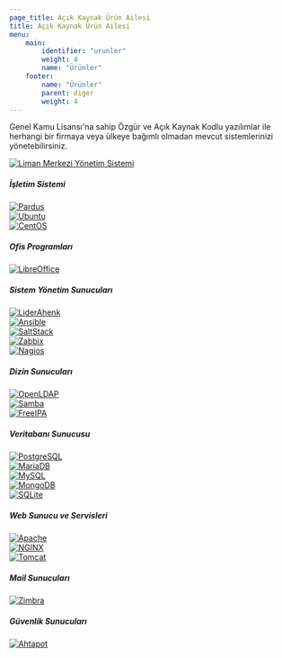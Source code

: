 ```yaml
---
page_title: Açık Kaynak Ürün Ailesi
title: Açık Kaynak Ürün Ailesi
menu:
    main:
        identifier: "urunler"
        weight: 4
        name: "Ürünler"
    footer:
        name: "Ürünler"
        parent: diger
        weight: 4
---
```


Genel Kamu Lisansı'na sahip Özgür ve Açık Kaynak Kodlu yazılımlar ile herhangi bir firmaya veya ülkeye bağımlı olmadan mevcut sistemlerinizi yönetebilirsiniz.

<div class="card w-100 urunler-card my-3">
    <div class="row">
        <div class="col-md-12">
            <a href="https://liman.havelsan.com.tr/" target="_blank">
                <img src="/images/urunler/liman-banner.jpg" alt="Liman Merkezi Yönetim Sistemi" class="img-fluid" data-toggle="tooltip" data-placement="top" title="Liman MYS">
            </a>
        </div>
    </div>
</div>

<div class="card w-100 urunler-card my-3">
    <h5 class="card-header">İşletim Sistemi</h5>
    <div class="card-body row">
        <div class="col-md-3 urunler-picture mb-3">
            <a href="https://www.pardus.org.tr/" target="_blank">
                <img src="/images/urunler/pardus.jpg" alt="Pardus" class="img-fluid" data-toggle="tooltip" data-placement="bottom" title="Pardus">
            </a>
        </div>
        <div class="col-md-3 urunler-picture mb-3">
            <a href="https://ubuntu.com/" target="_blank">
                <img src="/images/urunler/ubuntu.jpg" alt="Ubuntu" class="img-fluid" data-toggle="tooltip" data-placement="bottom" title="Ubuntu">
            </a>
        </div>
        <div class="col-md-3 urunler-picture mb-3">
            <a href="https://www.centos.org/" target="_blank">
                <img src="/images/urunler/centos.jpg" alt="CentOS" class="img-fluid" data-toggle="tooltip" data-placement="bottom" title="CentOS">
            </a>
        </div>
    </div>
</div>

<div class="card w-100 urunler-card my-3">
    <h5 class="card-header">Ofis Programları</h5>
    <div class="card-body row">
        <div class="col-md-3 urunler-picture">
            <a href="https://tr.libreoffice.org/" target="_blank">
                <img src="/images/urunler/libreoffice.jpg" alt="LibreOffice" class="img-fluid" data-toggle="tooltip" data-placement="bottom" title="LibreOffice">
            </a>
        </div>
    </div>
</div>

<div class="card w-100 urunler-card my-3">
    <h5 class="card-header">Sistem Yönetim Sunucuları</h5>
    <div class="card-body row">
        <div class="col-md-3 urunler-picture mb-3">
            <a href="http://www.liderahenk.org/" target="_blank">
                <img src="/images/urunler/liderahenk.jpg" alt="LiderAhenk" class="img-fluid" data-toggle="tooltip" data-placement="bottom" title="LiderAhenk">
            </a>
        </div>
        <div class="col-md-3 urunler-picture mb-3">
            <a href="https://www.ansible.com/" target="_blank">
                <img src="/images/urunler/ansible.jpg" alt="Ansible" class="img-fluid" data-toggle="tooltip" data-placement="bottom" title="Ansible">
            </a>
        </div>
        <div class="col-md-3 urunler-picture mb-3">
            <a href="https://www.saltstack.com/" target="_blank">
                <img src="/images/urunler/saltstack.jpg" alt="SaltStack" class="img-fluid" data-toggle="tooltip" data-placement="bottom" title="SaltStack">
            </a>
        </div>
        <div class="col-md-3 urunler-picture mb-3">
            <a href="https://www.zabbix.com/" target="_blank">
                <img src="/images/urunler/zabbix.jpg" alt="Zabbix" class="img-fluid" data-toggle="tooltip" data-placement="bottom" title="Zabbix">
            </a>
        </div>
        <div class="col-md-3 urunler-picture mb-3">
            <a href="https://www.nagios.org/" target="_blank">
                <img src="/images/urunler/nagios.jpg" alt="Nagios" class="img-fluid" data-toggle="tooltip" data-placement="bottom" title="Nagios">
            </a>
        </div>
    </div>
</div>

<div class="card w-100 urunler-card my-3">
    <h5 class="card-header">Dizin Sunucuları</h5>
    <div class="card-body row">
        <div class="col-md-3 urunler-picture mb-3">
            <a href="https://www.openldap.org/" target="_blank">
                <img src="/images/urunler/openldap.jpg" alt="OpenLDAP" class="img-fluid" data-toggle="tooltip" data-placement="bottom" title="OpenLDAP">
            </a>
        </div>
        <div class="col-md-3 urunler-picture mb-3">
            <a href="https://wiki.samba.org/index.php/Joining_a_Samba_DC_to_an_Existing_Active_Directory" target="_blank">
                <img src="/images/urunler/samba.jpg" alt="Samba" class="img-fluid" data-toggle="tooltip" data-placement="bottom" title="Samba">
            </a>
        </div>
        <div class="col-md-3 urunler-picture mb-3">
            <a href="https://www.freeipa.org/page/Directory_Server" target="_blank">
                <img src="/images/urunler/freeipa.jpg" alt="FreeIPA" class="img-fluid" data-toggle="tooltip" data-placement="bottom" title="FreeIPA">
            </a>
        </div>
    </div>
</div>

<div class="card w-100 urunler-card my-3">
    <h5 class="card-header">Veritabanı Sunucusu</h5>
    <div class="card-body row">
        <div class="col-md-3 urunler-picture mb-3">
            <a href="https://www.postgresql.org/" target="_blank">
                <img src="/images/urunler/postgresql.jpg" alt="PostgreSQL" class="img-fluid" data-toggle="tooltip" data-placement="bottom" title="PostgreSQL">
            </a>
        </div>
        <div class="col-md-3 urunler-picture mb-3">
            <a href="https://mariadb.org/" target="_blank">
                <img src="/images/urunler/mariadb.jpg" alt="MariaDB" class="img-fluid" data-toggle="tooltip" data-placement="bottom" title="MariaDB">
            </a>
        </div>
        <div class="col-md-3 urunler-picture mb-3">
            <a href="https://www.mysql.com/" target="_blank">
                <img src="/images/urunler/mysql.jpg" alt="MySQL" class="img-fluid" data-toggle="tooltip" data-placement="bottom" title="MySQL">
            </a>
        </div>
        <div class="col-md-3 urunler-picture mb-3">
            <a href="https://www.mongodb.com/" target="_blank">
                <img src="/images/urunler/mongodb.jpg" alt="MongoDB" class="img-fluid" data-toggle="tooltip" data-placement="bottom" title="MongoDB">
            </a>
        </div>
        <div class="col-md-3 urunler-picture mb-3">
            <a href="https://www.sqlite.org/index.html" target="_blank">
                <img src="/images/urunler/sqlite.jpg" alt="SQLite" class="img-fluid" data-toggle="tooltip" data-placement="bottom" title="SQLite">
            </a>
        </div>
    </div>
</div>

<div class="card w-100 urunler-card my-3">
    <h5 class="card-header">Web Sunucu ve Servisleri</h5>
    <div class="card-body row">
        <div class="col-md-3 urunler-picture mb-3">
            <a href="https://www.apache.org/" target="_blank">
                <img src="/images/urunler/apache.jpg" alt="Apache" class="img-fluid" data-toggle="tooltip" data-placement="bottom" title="Apache">
            </a>
        </div>
        <div class="col-md-3 urunler-picture mb-3">
            <a href="https://www.nginx.com/" target="_blank">
                <img src="/images/urunler/nginx.jpg" alt="NGINX" class="img-fluid" data-toggle="tooltip" data-placement="bottom" title="NGINX">
            </a>
        </div>
        <div class="col-md-3 urunler-picture mb-3">
            <a href="http://tomcat.apache.org/" target="_blank">
                <img src="/images/urunler/tomcat.jpg" alt="Tomcat" class="img-fluid" data-toggle="tooltip" data-placement="bottom" title="Tomcat">
            </a>
        </div>
    </div>
</div>

<div class="card w-100 urunler-card my-3">
    <h5 class="card-header">Mail Sunucuları</h5>
    <div class="card-body row">
        <div class="col-md-3 urunler-picture">
            <a href="https://www.zimbra.com/" target="_blank">
                <img src="/images/urunler/zimbra.jpg" alt="Zimbra" class="img-fluid" data-toggle="tooltip" data-placement="bottom" title="Zimbra">
            </a>
        </div>
    </div>
</div>

<div class="card w-100 urunler-card my-3">
    <h5 class="card-header">Güvenlik Sunucuları</h5>
    <div class="card-body row">
        <div class="col-md-3 urunler-picture">
            <a href="http://www.ahtapot.org.tr/" target="_blank">
                <img src="/images/urunler/ahtapot.jpg" alt="Ahtapot" class="img-fluid" data-toggle="tooltip" data-placement="bottom" title="Ahtapot">
            </a>
        </div>
    </div>
</div>